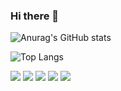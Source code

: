 ### Hi there 👋

<!--
**harrysci/harrysci** is a ✨ _special_ ✨ repository because its `README.md` (this file) appears on your GitHub profile.

Here are some ideas to get you started:

- 🔭 I’m currently working on ...
- 🌱 I’m currently learning ...
- 👯 I’m looking to collaborate on ...
- 🤔 I’m looking for help with ...
- 💬 Ask me about ...
- 📫 How to reach me: ...
- 😄 Pronouns: ...
- ⚡ Fun fact: ...
-->

![Anurag's GitHub stats](https://github-readme-stats.vercel.app/api?username=harrysci&show_icons=true&theme=gruvbox)

![Top Langs](https://github-readme-stats.vercel.app/api/top-langs/?username=6810779s&layout=compact&theme=tokyonight)

<img src="https://img.shields.io/badge/NOTION-ffffff?style=for-the-badge&logo=#000000&logoColor=000000"/>
<img src="https://img.shields.io/badge/NOTION-ffffff?style=for-the-badge&logo=#333333&logoColor=000000"/>
<img src="https://img.shields.io/badge/NOTION-ffffff?style=for-the-badge&logo=#F7DF1E&logoColor=000000"/>
<img src="https://img.shields.io/badge/NOTION-ffffff?style=for-the-badge&logo=F7DF1E&logoColor=000000"/>
<img src="https://img.shields.io/badge/NOTION-ffffff?style=for-the-badge&logo=000000&logoColor=000000"/>

